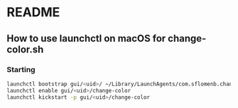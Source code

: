 # README

## How to use launchctl on macOS for change-color.sh

### Starting

```sh
launchctl bootstrap gui/<uid>/ ~/Library/LaunchAgents/com.sflomenb.changecolor.plist
launchctl enable gui/<uid>/change-color
launchctl kickstart -p gui/<uid>/change-color
```


